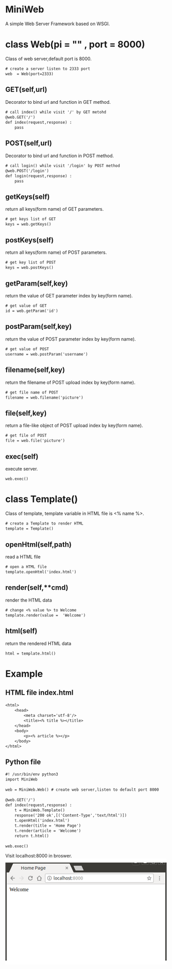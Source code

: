 # MiniWeb
A simple Web Server Framework based on WSGI.  

# class Web(pi = "" , port = 8000)
Class of web server,default port is 8000.
```
# create a server listen to 2333 port
web  = Web(port=2333)
```
## GET(self,url)
Decorator to bind url and function in GET method.  
```
# call index() while visit '/' by GET metohd
@web.GET('/')
def index(request,response) :
    pass
```
## POST(self,url)
Decorator to bind url and function in POST method.  
```
# call login() while visit '/login' by POST method
@web.POST('/login')
def login(request,response) :
    pass
```
## getKeys(self)
return all keys(form name) of GET parameters.  
```
# get keys list of GET
keys = web.getKeys()
```
## postKeys(self)
return all keys(form name) of POST parameters.  
```
# get key list of POST
keys = web.postKeys()
```
## getParam(self,key)
return the value of GET parameter index by key(form name).  
```
# get value of GET
id = web.getParam('id')
```
## postParam(self,key)
return the value of POST parameter index by key(form name).  
```
# get value of POST
username = web.postParam('username')
```
## filename(self,key)
return the filename of POST upload index by key(form name).
```
# get file name of POST
filename = web.filename('picture')
```  
## file(self,key)
return a file-like object of POST upload index by key(form name).
```
# get file of POST
file = web.file('picture')
```  
## exec(self)
execute server.
```
web.exec()
```

# class Template()
Class of template, template variable in HTML file is <% name %>.
```
# create a Template to render HTML
template = Template()
```
## openHtml(self,path)
read a HTML file  
```
# open a HTML file
template.openHtml('index.html')
```
## render(self,**cmd)
render the HTML data  
```
# change <% value %> to Welcome
template.render(value =  'Welcome')
```
## html(self)
return the rendered HTML data
```
html = template.html()
```


# Example
## HTML file index.html
```
<html>
    <head>
        <meta charset='utf-8'/>
        <title><% title %></title>
    </head>
    <body>
        <p><% article %></p>
    </body>
</html>
```
## Python file
```
#! /usr/bin/env python3
import MiniWeb

web = MiniWeb.Web() # create web server,listen to default port 8000

@web.GET('/')
def index(request,response) :
    t = MiniWeb.Template()
    response('200 ok',[('Content-Type','text/html')])
    t.openHtml('index.html')
    t.render(title = 'Home Page')
    t.render(article = 'Welcome')
    return t.html()
    
web.exec()
```
Visit localhost:8000 in broswer.  
![](https://github.com/hubenchang0515/MiniWeb/blob/master/readme.png?raw=true)
